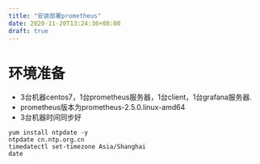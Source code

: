 ```yaml
---
title: "安装部署prometheus"
date: 2020-11-20T13:24:36+08:00
draft: true
---
```


# 环境准备
* 3台机器centos7，1台prometheus服务器，1台client，1台grafana服务器.
* prometheus版本为prometheus-2.5.0.linux-amd64
* 3台机器时间同步好
```
yum install ntpdate -y
ntpdate cn.ntp.org.cn
timedatectl set-timezone Asia/Shanghai
date
```
